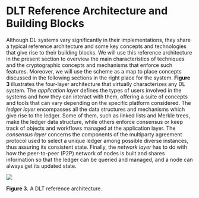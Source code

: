 # DLT Reference Architecture and Building Blocks

Although DL systems vary significantly in their implementations, they share a typical reference architecture and some key concepts and technologies that give rise to their building blocks. We will use this reference architecture in the present section to overview the main characteristics of techniques and the cryptographic concepts and mechanisms that enforce such features. Moreover, we will use the scheme as a map to place concepts discussed in the following sections in the right place for the system. **Figure 3** illustrates the four-layer architecture that virtually characterizes any DL system. The _application layer_ defines the types of users involved in the systems and how they can interact with them, offering a suite of concepts and tools that can vary depending on the specific platform considered. The _ledger layer_ encompasses all the data structures and mechanisms which give rise to the ledger. Some of them, such as linked lists and Merkle trees, make the ledger data structure, while others enforce consensus or keep track of objects and workflows managed at the application layer. The _consensus layer_ concerns the components of the multiparty agreement protocol used to select a unique ledger among possible diverse instances, thus assuring its consistent state. Finally, the _network layer_ has to do with how the peer-to-peer (P2P) network of nodes is built and shares information so that the ledger can be queried and managed, and a node can always get its updated state.

![](file:///C:/Users/Phill/AppData/Local/Temp/ksohtml/wpsDF18.tmp.png)&#x20;

**Figure 3.** A DLT reference architecture.
